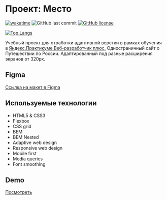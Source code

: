 # Проект: Место

[![wakatime](https://wakatime.com/badge/user/29a8352f-15fa-421a-b8ff-a7adff87a0dc/project/5c34f503-85a4-4d37-8538-6ddee0351502.svg)](https://wakatime.com/badge/user/29a8352f-15fa-421a-b8ff-a7adff87a0dc/project/5c34f503-85a4-4d37-8538-6ddee0351502)
![GitHub last commit](https://img.shields.io/github/last-commit/a-meti/mesto-project)
[![GitHub license](https://img.shields.io/github/license/a-meti/mesto-project)](https://github.com/a-meti/mesto-project/blob/main/LICENSE)

[![Top Langs](https://github-readme-stats.vercel.app/api/top-langs/?username=a-meti)](https://github.com/a-meti/mesto-project)

Учебный проект для отработки адаптивной верстки в рамках обучения в [Яндекс.Практикуме Веб-разработчик плюс.](https://practicum.yandex.ru/web-plus/)
Одностраничный сайт о Путешествии по России. Адаптированный под разные расширения экранов от 320px.

## Figma

[Ссылка на макет в Figma](https://www.figma.com/file/2cn9N9jSkmxD84oJik7xL7/JavaScript.-Sprint-4?node-id=0%3A1)

## Используемые технологии

* HTML5 & CSS3
* Flexbox
* CSS grid
* BEM
* BEM Nested
* Adaptive web design
* Responsive web design
* Mobile first
* Media queries
* Font smoothing

## Demo

[Посмотреть](https://a-meti.github.io/mesto-project/index.html)